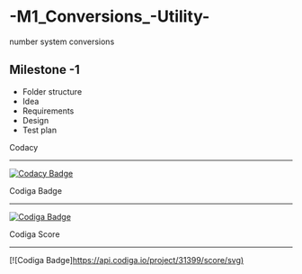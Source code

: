 # -M1_Conversions_-Utility-
number system conversions


## Milestone -1
* Folder structure
* Idea
* Requirements
* Design
* Test plan

Codacy

---------------------------------------------------------------------------------------------------------------------------------------------------------------------------
[![Codacy Badge](https://app.codacy.com/project/badge/Grade/ffd42ecaa7e64f7cbd4dd29c51880652)](https://www.codacy.com/gh/vsshetter/M1_Conversions_-Utility-/dashboard?utm_source=github.com&amp;utm_medium=referral&amp;utm_content=vsshetter/M1_Conversions_-Utility-&amp;utm_campaign=Badge_Grade)


Codiga Badge

-----------------------------------------------------------------------------------------------------------------------------------------------------------------------------
[![Codiga Badge](https://api.codiga.io/project/31399/status/svg)](https://app.codiga.io/public/project/31399/M1_Conversions_-Utility-/dashboard)

Codiga Score

-----------------------------------------------------------------------------------------------------------------------------------------------------------------------------
[![Codiga Badge][https://api.codiga.io/project/31399/score/svg)](https://app.codiga.io/public/project/31399/M1_Conversions_-Utility/dashboard)


